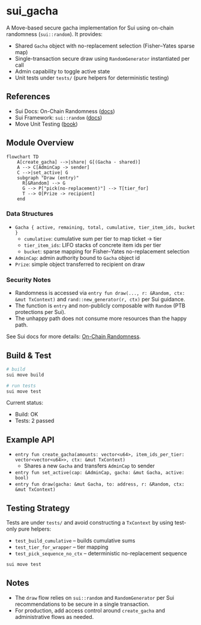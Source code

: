 # sui_gacha

A Move-based secure gacha implementation for Sui using on-chain randomness (`sui::random`). It provides:

- Shared `Gacha` object with no-replacement selection (Fisher–Yates sparse map)
- Single-transaction secure draw using `RandomGenerator` instantiated per call
- Admin capability to toggle active state
- Unit tests under `tests/` (pure helpers for deterministic testing)

## References

- Sui Docs: On-Chain Randomness ([docs](https://docs.sui.io/guides/developer/advanced/randomness-onchain))
- Sui Framework: `sui::random` ([docs](https://docs.sui.io/references/framework/sui_sui/random))
- Move Unit Testing ([book](https://move-book.com/reference/unit-testing))

## Module Overview

```mermaid
flowchart TD
    A[create_gacha] -->|share| G[(Gacha - shared)]
    A --> C[AdminCap -> sender]
    C -->|set_active| G
    subgraph "Draw (entry)"
      R[&Random] --> G
      G --> P["pick(no-replacement)"] --> T[tier_for]
      T --> O[Prize -> recipient]
    end
```

### Data Structures

- `Gacha { active, remaining, total, cumulative, tier_item_ids, bucket }`
  - `cumulative`: cumulative sum per tier to map ticket -> tier
  - `tier_item_ids`: LIFO stacks of concrete item ids per tier
  - `bucket`: sparse mapping for Fisher–Yates no-replacement selection
- `AdminCap`: admin authority bound to `Gacha` object id
- `Prize`: simple object transferred to recipient on draw

### Security Notes

- Randomness is accessed via `entry fun draw(..., r: &Random, ctx: &mut TxContext)` and `rand::new_generator(r, ctx)` per Sui guidance.
- The function is `entry` and non-publicly composable with `Random` (PTB protections per Sui).
- The unhappy path does not consume more resources than the happy path.

See Sui docs for more details: [On-Chain Randomness](https://docs.sui.io/guides/developer/advanced/randomness-onchain).

## Build & Test

```bash
# build
sui move build

# run tests
sui move test
```

Current status:

- Build: OK
- Tests: 2 passed

## Example API

- `entry fun create_gacha(amounts: vector<u64>, item_ids_per_tier: vector<vector<u64>>, ctx: &mut TxContext)`
  - Shares a new `Gacha` and transfers `AdminCap` to sender
- `entry fun set_active(cap: &AdminCap, gacha: &mut Gacha, active: bool)`
- `entry fun draw(gacha: &mut Gacha, to: address, r: &Random, ctx: &mut TxContext)`


## Testing Strategy

Tests are under `tests/` and avoid constructing a `TxContext` by using test-only pure helpers:

- `test_build_cumulative` – builds cumulative sums
- `test_tier_for_wrapper` – tier mapping
- `test_pick_sequence_no_ctx` – deterministic no-replacement sequence

```bash
sui move test
```

## Notes

- The `draw` flow relies on `sui::random` and `RandomGenerator` per Sui recommendations to be secure in a single transaction.
- For production, add access control around `create_gacha` and administrative flows as needed.
